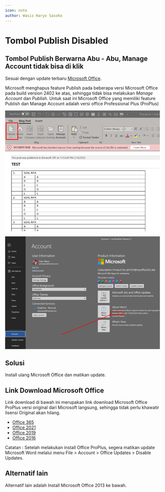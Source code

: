 ```yaml
---
icon: note
author: Wasis Haryo Sasoko
---
```

# Tombol Publish Disabled

## Tombol Publish Berwarna Abu - Abu, Manage Account tidak bisa di klik

Sesuai dengan update terbaru [Microsoft Office](https://support.microsoft.com/en-us/office/help-with-blogging-in-word-3ad4ad8d-06a3-441d-99cd-c65e13a3433d). 

Microsoft menghapus feature Publish pada beberapa versi Microsoft Office pada build version 2402 ke atas, sehingga tidak bisa melakukan *Manage Account* dan *Publish*. Untuk saat ini Microsoft Office yang memiliki feature Publish dan Manage Account adalah versi office Professional Plus (ProPlus) 

![Disable Publish](/images/disablepublish.png)

![Version 2402](/images/2402.png)

## Solusi
Install ulang Microsoft Office dan matikan update.

## Link Download Microsoft Office
Link download di bawah ini merupakan link download Microsoft Office ProPlus versi original dari Microsoft langsung, sehingga tidak perlu khawatir lisensi Original akan hilang. 

- [Office 365](https://officecdn.microsoft.com/db/492350F6-3A01-4F97-B9C0-C7C6DDF67D60/media/en-US/O365ProPlusRetail.img)
- [Office 2021](https://officecdn.microsoft.com/db/492350F6-3A01-4F97-B9C0-C7C6DDF67D60/media/en-US/ProPlus2021Retail.img)
- [Office 2019](https://officecdn.microsoft.com/db/492350F6-3A01-4F97-B9C0-C7C6DDF67D60/media/en-US/ProPlus2019Retail.img)
- [Office 2016](https://officecdn.microsoft.com/db/492350F6-3A01-4F97-B9C0-C7C6DDF67D60/media/en-US/ProPlusRetail.img)

Catatan : Setelah melakukan install Office ProPlus, segera matikan update Microsoft Word melalui menu File > Account > Office Updates > Disable Updates.

## Alternatif lain

Alternatif lain adalah Install Microsoft Office 2013 ke bawah.